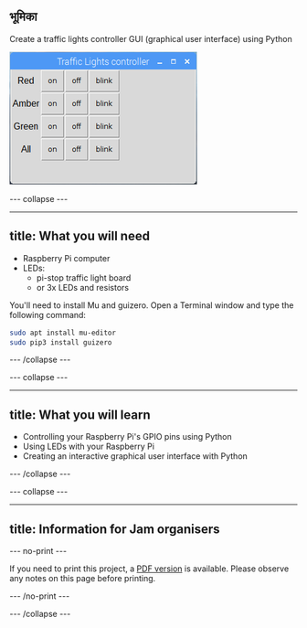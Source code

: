 ## भूमिका

Create a traffic lights controller GUI (graphical user interface) using Python

![](images/guizero-4.png)

\--- collapse \---

* * *

## title: What you will need

- Raspberry Pi computer
- LEDs: 
    - pi-stop traffic light board
    - or 3x LEDs and resistors

You'll need to install Mu and guizero. Open a Terminal window and type the following command:

```bash
sudo apt install mu-editor
sudo pip3 install guizero
```

\--- /collapse \---

\--- collapse \---

* * *

## title: What you will learn

- Controlling your Raspberry Pi's GPIO pins using Python
- Using LEDs with your Raspberry Pi
- Creating an interactive graphical user interface with Python

\--- /collapse \---

\--- collapse \---

* * *

## title: Information for Jam organisers

\--- no-print \---

If you need to print this project, a [PDF version](https://github.com/raspberrypilearning/jam-worksheets/raw/master/pdf/Traffic-Lights-GUI.pdf) is available. Please observe any notes on this page before printing.

\--- /no-print \---

\--- /collapse \---